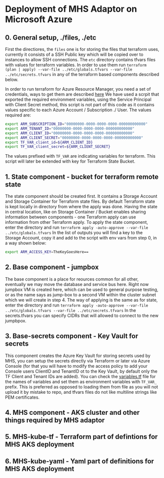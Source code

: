 # Deployment of MHS Adaptor on Microsoft Azure

## 0. General setup, ./files, ./etc

First the directiores, the `files` one is for storing the files that terraform uses, currently it consists of a SSH Public key which will be copied over to instances to allow SSH connections. The `etc` directory contains tfvars files with values for terraform variables. In order to use them run `terraform (plan | apply) --var-file ../etc/globals.tfvars --var-file ../etc/secrets.tfvars` in any of the terraform based components described below.

In order to run terraform for Azure Resource Manager, you need a set of credentials, ways to get them are described [here](https://registry.terraform.io/providers/hashicorp/azurerm/latest/docs#authenticating-to-azure) We have used a scrpit that exported the required environment variables, using the Service Principal with Client Secret method, this script is not part of this code as it contains values specific to each Azure Account / Subscription ./ User. The values required are:

```bash
export ARM_SUBSCRIPTION_ID="00000000-0000-0000-0000-000000000000"
export ARM_TENANT_ID="00000000-0000-0000-0000-000000000000"
export ARM_CLIENT_ID="00000000-0000-0000-0000-000000000000"
export ARM_CLIENT_SECRET="00000000-0000-0000-0000-000000000000"
export TF_VAR_client_id=${ARM_CLIENT_ID}
export TF_VAR_client_secret=${ARM_CLIENT_SECRET}
```

The values prefixed with `TF_VAR` are indicating variables for terraform. This script will later be extended with key for Terraform State Bucket.

## 1. State component - bucket for terraform remote state

The state component should be created first. It contains a Storage Account and Storage Container for Terraform state files. By default Terraform state is kept locally in directory from where the apply was done. Having the state in central location, like on Storage Container / Bucket enables sharing information between components - one Terraform apply can use information from other Terraform apply. To apply the state component, enter the directory and run `terraform apply -auto-approve --var-file ../etc/globals.tfvars` In the list of outputs you will find a key to the Storage Account, copy it and add to the script with env vars from step 0, in a way shown below:

```bash
export ARM_ACCESS_KEY=TheKeyGoesHere==
```

## 2. Base component - jumpbox

The base component is a place for reources common for all other, eventually we may move the database and service bus here. Right now jumpbox VM is created here, which can be used to general purpose testing, or as the name says as jump-box to a second VM within the cluster subnet which we will create in step 4. The way of applying is the same as for state, enter the directory and run `terraform apply -auto-approve --var-file ../etc/globals.tfvars --var-file ../etc/secrets.tfvars` In the secrets.tfvars you can specify CIDRs that will allowed to connect to the new jumpbpox.

## 3. Base-secrets component - Key Vault for secrets

This component creates the Azure Key Vault for storing secrets used by MHS, you can setup the secrets directly via Terraform or later via Azure Console (for that you will have to modify the access policy to add your Console users ClientID and TenantID ot to the Key Vault, by default only the TF Client and Tenant IDs are added). You can check the [variables.tf](base-secrets/variables.tf) file for the names of variables and set them as environment variables with `TF_VAR_` prefix. This is preferred as opposed to loading them from file as you will not upload it by mistake to repo, and tfvars files do not like multiline strings like PEM certificates.

## 4. MHS component - AKS cluster and other things required by MHS adaptor

## 5. MHS-kube-tf - Terraform part of defintions for MHS AKS deployment

## 6. MHS-kube-yaml - Yaml part of definitions for MHS AKS deployment

